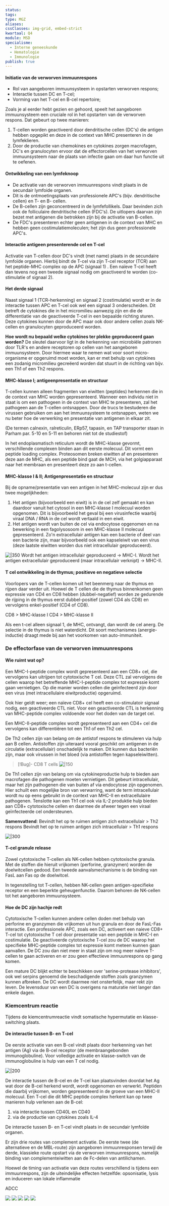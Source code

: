 ```yaml
---
status: 
tags: 
type: MGZ
aliases: 
cssClasses: img-grid, embed-strict
kwartaal: Q4
module: MSD
specialisme:
  - Interne geneeskunde
  - Hematologie
  - Immunologie
publish: true
---
```


#### Initiatie van de verworven immuunrespons
- Rol van aangeboren immuunsysteem in opstarten verworven respons;
- Interactie tussen DC en T-cel; 
- Vorming van het T-cel en B-cel repertoire;

Zoals je al eerder hebt gezien en gehoord, speelt het aangeboren immuunsysteem een cruciale rol in het opstarten van de verworven respons.  Dat gebeurt op twee manieren:
 
1. T-cellen worden geactiveerd door dendritische cellen (DC's) die antigen hebben opgepikt en deze in de context van MHC presenteren in de lymfeklieren.
2. Door de productie van chemokines en cytokines zorgen macrofagen, DC's en granulocyten ervoor dat de effectorcellen van het verworven immuunsysteem naar de plaats van infectie gaan om daar hun functie uit te oefenen.

#### Ontwikkeling van een lymfeknoop
 
- De activatie van de verworven immuunrespons vindt plaats in de secundair lymfoide organen.
- Dit is de ontmoetingsplaats van professionele APC's (bijv. dendritische cellen) en T- en B- cellen.
- De B-cellen zijn geconcentreerd in de lymfefollikels. Daar bevinden zich ook de folliculaire dendritische cellen (FDC's). De uitlopers daarvan zijn bezet met antigenen die betrokken zijn bij de activatie van B-cellen.
- De FDC's  presenteren echter geen antigenen in de context van MHC en hebben geen costimulatiemoleculen; het zijn dus geen professionele APC's.

#### Interactie antigeen presenterende cel en T-cel
Activatie van T-cellen door DC's  vindt (met name) plaats in de secundaire lymfoïde organen. Hierbij bindt de T-cel via zijn T-cel receptor (TCR) aan het peptide-MHC complex op de APC (signaal 1) . Een naïeve T-cel heeft dan tevens nog een tweede signaal nodig om geactiveerd te worden (co-stimulatie of signaal 2).

#### Het derde signaal
Naast signaal 1 (TCR-herkenning) en signaal 2 (costimulatie) wordt er in de interactie tussen APC en T-cel ook wel een signaal 3 onderscheiden. Dit betreft de cytokines die in het micromilieu aanwezig zijn en die de differentiatie van de geactiveerde T-cel in een bepaalde richting sturen. Deze cytokines kunnen door de APC maar ook door andere cellen zoals NK-cellen en granulocyten geproduceerd worden.
 
**Hoe wordt nu bepaald welke cytokines ter plekke geproduceerd gaan worden?**
De sleutel daarvoor ligt in de herkenning van microbiële patronen door TLR's en andere receptoren op cellen van het aangeboren immuunsysteem. Door hiermee waar te nemen wat voor soort micro-organisme er opgeruimd moet worden, kan er met behulp van cytokines een zodanig micromilieu gecreëerd worden dat stuurt in de richting van bijv. een Th1 of een Th2 respons.

#### MHC-klasse I; antigeenpresentatie en structuur
T-cellen kunnen alleen fragmenten van eiwitten (peptides) herkennen die in de context van MHC worden gepresenteerd. Wanneer een individu niet in staat is om een pathogeen in de context van MHC te presenteren, zal het pathogeen aan de T-cellen ontsnappen. Door de trucs te bestuderen die virussen gebruiken om aan het immuunsysteem te ontsnappen, weten we nu beter hoe de verwerking en presentatie van antigenen in elkaar zit.
 
(De termen calnexin, ralreticulin, ERp57, tapasin, en TAP transporter staan in Parham par. 5-10 en 5-11 en behoren niet tot de studiestof)

In het endoplasmatisch reticulum wordt de MHC-klasse gevormt, verschillende complexen binden aan dit eerste molecuul. Dit vormt een peptide loading complex. Proteosomen breken eiwitten af en presenteren deze aan de MHC, als een peptide bind gaat de MCH, via het golgiapparaat naar het membraan en presenteert deze zo aan t-cellen.

#### MHC-klasse I & II; Antigenpresentatie en structuur
Bij de opname/presentatie van een antigen in het MHC-molecuul zijn er dus twee mogelijkheden:
 
1. Het antigen (bijvoorbeeld een eiwit) is in de cel zelf gemaakt en kan daardoor vanuit het cytosol in een MHC-klasse I molecuul worden opgenomen. Dit is bijvoorbeeld het geval bij een virusinfectie waarbij viraal DNA / RNA in de cel wordt vertaald in een eiwit. 
 2. Het antigen wordt van buiten de cel via endocytose opgenomen en na bewerking in een fagolysosoom in een MHC-klasse II molecuul gepresenteerd. Zo'n extracellulair antigen kan een bacterie of deel van een bacterie zijn, maar bijvoorbeeld ook een kapseleiwit van een virus (deze laatste eiwitten worden dus niet intracellulair geproduceerd).

![|350](https://i.imgur.com/fDoocli.png)
Wordt het antigen intracellulair geproduceerd -> MHC-I. 
Wordt het antigen extracellulair geproduceerd (maar intracellulair verknipt) -> MHC-II.


#### T cel ontwikkeling in de thymus; positieve en negatieve selectie
Voorlopers van de T-cellen komen uit het beenmerg naar de thymus en rijpen daar verder uit. Hoewel de T cellen die de thymus binnenkomen geen expressie van CD4 en CD8 hebben (dubbel-negatief) worden ze gedurende de rijping in de thymus eerst dubbel-positief (zowel CD4 als CD8) en vervolgens enkel-positief (CD4 of CD8).

CD8 > MHC-klasse I
CD4 > MHC-klasse II

Als een t-cel alleen signaal 1, de MHC, ontvangt, dan wordt de cel anerg. 
De selectie in de thymus is niet waterdicht. Dit soort mechanismes (anergie-inductie) draagt mede bij aan het voorkomen van auto-immuniteit.

### De effectorfase van de verworven immuunrespons

#### Wie ruimt wat op?

Een MHC-I-peptide complex wordt gepresenteerd aan een CD8+ cel, die vervolgens kan uitrijpen tot cytotoxische T cel. Deze CTL zal vervolgens de cellen waarop het betreffende MHC-I-peptide complex tot expressie komt gaan vernietigen. Op die manier worden cellen die geïnfecteerd zijn door een virus (met intracellulaire eiwitproductie) opgeruimd.

Ook hier geldt weer; een naïeve CD8+ cel heeft een co-stimulatoir signaal nodig, een geactiveerde CTL niet.  Voor een geactiveerde CTL is herkenning van MHC-peptide complex voldoende voor het doden van de target cel.

Een MHC-II-peptide complex wordt gepresenteerd aan een CD4+ cel die vervolgens kan differentiëren tot een Th1 of een Th2 cel.
 
De Th2 cellen zijn van belang om de antistof respons te stimuleren via hulp aan B cellen. Antistoffen zijn uiteraard vooral geschikt om antigenen in de circulatie (extracellulair) onschadelijk te maken. Dit kunnen dus bacteriën zijn, maar ook virussen in het bloed (via antistoffen tegen kapseleiwitten).


> [!Bug]- CD8 T cells
> ![|150](https://i.imgur.com/s1DsAhE.png)
 
De Th1 cellen zijn van belang om via cytokineproductie hulp te bieden aan macrofagen die pathogenen moeten vernietigen. Dit gebeurt intracellulair, maar het zijn pathogenen die van buiten af via endocytose zijn opgenomen. Hier schuilt een mogelijke bron van verwarring, want de term intracellulair wordt nu op eens gebruikt in de context van MHC-II en extracellulaire pathogenen. Tenslotte kan een Th1 cel ook via IL-2 produktie hulp bieden aan CD8+ cytotoxische cellen en daarmee de afweer tegen een viraal geïnfecteerde cel ondersteunen.

**Samenvattend**:
Bevindt het op te ruimen antigen zich extracellulair        >        Th2 respons
Bevindt het op te ruimen antigen zich intracellulair         >        Th1 respons

![|300](https://i.imgur.com/8caBidn.png)

#### T-cel granule release
Zowel cytotoxische T-cellen als NK-cellen hebben cytotoxische granula. Met de stoffen die hieruit vrijkomen (perforine, granzymen) worden de doelwitcellen gedood. Een tweede aanvalsmechanisme is de binding van FasL aan Fas op de doelwitcel.
 
In tegenstelling tot T-cellen, hebben NK-cellen geen antigen-specifieke receptor en een beperkte geheugenfunctie. Daarom behoren de NK-cellen tot het aangeboren immuunsysteem.

#### Hoe de DC zijn hachje redt
Cytotoxische T-cellen kunnen andere cellen doden met behulp van perforine en granzymen die vrijkomen uit hun granula en door de FasL-Fas interactie.
Een professionele APC, zoals een DC, activeert een naieve CD8+ T-cel tot cytotoxische T cel door presentatie van een peptide in MHC-I en costimulatie. De geactiveerde cytotoxische T-cel zou de DC waarop het specifieke MHC-peptide complex tot expressie komt meteen kunnen gaan aanvallen. De DC zou dan niet meer in staat zijn om nog meer naïeve T-cellen te gaan activeren en er zou geen effectieve immuunrespons op gang komen.
 
Een mature DC blijkt echter te beschikken over 'serine-protease inhibitors', ook wel serpins genoemd die beschadigende stoffen zoals granzymen kunnen afbreken. De DC wordt daarmee niet onsterfelijk, maar rekt zijn leven.  De levensduur van een DC is overigens na maturatie niet langer dan enkele dagen.

### Kiemcentrum reactie
Tijdens de kiemcentrumreactie vindt somatische hypermutatie en klasse-switching plaats.


#### De interactie tussen B- en T-cel

De eerste activatie van een B-cel vindt plaats door herkenning van het antigen (Ag) via de B-cel receptor (de membraangebonden immunoglobuline). Voor volledige activatie en klasse-switch van de immunoglobuline is hulp van een T cel nodig.

![|200](https://i.imgur.com/cYHlwDc.png)

  
De interactie tussen de B-cel en de T-cel kan plaatsvinden doordat het Ag wat door de B-cel herkend wordt, wordt opgenomen en verwerkt. Peptiden die daarbij vrijkomen, worden gepresenteerd in de groeve van een MHC-II molecuul. Een T-cel die dit MHC peptide complex herkent kan op twee manieren hulp verlenen aan de B-cel:
1. via interactie tussen CD40L en CD40
2. via de productie van cytokines zoals IL-4

De interactie tussen B- en T-cel vindt plaats in de secundair lymfoïde organen.

Er zijn drie routes van complement activatie. De eerste twee (de alternatieve en de MBL-route) zijn aangeboren immuunresponsen terwijl de derde, klassieke route opstart via de verworven immuunrespons, namelijk binding van complementeiwitten aan de Fc-delen van antilichamen.

Hoewel de timing van activatie van deze routes verschillend is tijdens een immuunrespons, zijn de uiteindelijke effecten hetzelfde: opsonisatie, lysis en induceren van lokale inflammatie

ADCC

![](https://i.imgur.com/Rudo6te.png)
![](https://i.imgur.com/s3N20ck.png)
![](https://i.imgur.com/7Ga9WoA.png)
![](https://i.imgur.com/1SRt0EL.png)
![](https://i.imgur.com/OsDZHig.png)
